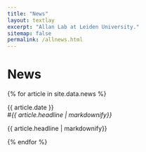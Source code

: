 ```yaml
---
title: "News"
layout: textlay
excerpt: "Allan Lab at Leiden University."
sitemap: false
permalink: /allnews.html
---
```


# News

{% for article in site.data.news %}
<p>{{ article.date }} <br>
#<em>{{ article.headline | markdownify}}</em></p>
{{ article.headline | markdownify}}</p>
{% endfor %}
